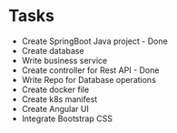 # Tasks

* Create SpringBoot Java project - Done
* Create database
* Write business service
* Create controller for Rest API - Done
* Write Repo for Database operations
* Create docker file
* Create k8s manifest
* Create Angular UI
* Integrate Bootstrap CSS
